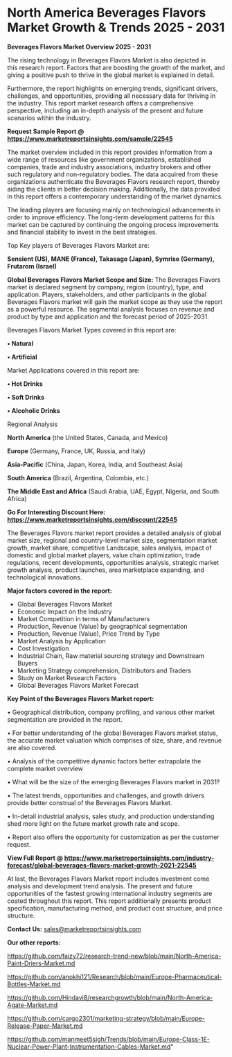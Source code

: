# North America Beverages Flavors Market Growth & Trends 2025 - 2031

<Strong> Beverages Flavors Market Overview 2025 - 2031</strong>

The rising technology in Beverages Flavors Market is also depicted in this research report. Factors that are boosting the growth of the market, and giving a positive push to thrive in the global market is explained in detail.

Furthermore, the report highlights on emerging trends, significant drivers, challenges, and opportunities, providing all necessary data for thriving in the industry. This report market research offers a comprehensive perspective, including an in-depth analysis of the present and future scenarios within the industry.

<strong>Request Sample Report @ <a href=https://www.marketreportsinsights.com/sample/22545>https://www.marketreportsinsights.com/sample/22545</a></strong>

The market overview included in this report provides information from a wide range of resources like government organizations, established companies, trade and industry associations, industry brokers and other such regulatory and non-regulatory bodies. The data acquired from these organizations authenticate the Beverages Flavors research report, thereby aiding the clients in better decision making. Additionally, the data provided in this report offers a contemporary understanding of the market dynamics.

The leading players are focusing mainly on technological advancements in order to improve efficiency. The long-term development patterns for this market can be captured by continuing the ongoing process improvements and financial stability to invest in the best strategies.

Top Key players of Beverages Flavors Market are:

<strong>Sensient (US), MANE (France), Takasago (Japan), Symrise (Germany), Frutarom (Israel)</strong>

<strong><b>Global Beverages Flavors Market Scope and Size:</b></strong>
The Beverages Flavors market is declared segment by company, region (country), type, and application. Players, stakeholders, and other participants in the global Beverages Flavors market will gain the market scope as they use the report as a powerful resource. The segmental analysis focuses on revenue and product by type and application and the forecast period of 2025-2031.

Beverages Flavors Market Types covered in this report are:

<strong>• Natural

• Artificial</strong>

Market Applications covered in this report are:

<strong>• Hot Drinks

• Soft Drinks

• Alcoholic Drinks</strong> 

Regional Analysis

<strong>North America</strong> (the United States, Canada, and Mexico)

<strong>Europe</strong> (Germany, France, UK, Russia, and Italy)

<strong>Asia-Pacific</strong> (China, Japan, Korea, India, and Southeast Asia)

<strong>South America</strong> (Brazil, Argentina, Colombia, etc.)

<strong>The Middle East and Africa</strong> (Saudi Arabia, UAE, Egypt, Nigeria, and South Africa)

<strong>Go For Interesting Discount Here: <a href=https://www.marketreportsinsights.com/discount/22545>https://www.marketreportsinsights.com/discount/22545</a></strong>

The Beverages Flavors market report provides a detailed analysis of global market size, regional and country-level market size, segmentation market growth, market share, competitive Landscape, sales analysis, impact of domestic and global market players, value chain optimization, trade regulations, recent developments, opportunities analysis, strategic market growth analysis, product launches, area marketplace expanding, and technological innovations.

<strong><b>Major factors covered in the report:</b></strong>
<ul>
  <li>Global Beverages Flavors Market </li>
  <li>Economic Impact on the Industry</li>
  <li>Market Competition in terms of Manufacturers</li>
  <li>Production, Revenue (Value) by geographical segmentation</li>
  <li>Production, Revenue (Value), Price Trend by Type</li>
  <li>Market Analysis by Application</li>
  <li>Cost Investigation</li>
  <li>Industrial Chain, Raw material sourcing strategy and Downstream Buyers</li>
  <li>Marketing Strategy comprehension, Distributors and Traders</li>
  <li>Study on Market Research Factors</li>
  <li>Global Beverages Flavors Market Forecast</li>
</ul>

<strong><b>Key Point of the Beverages Flavors Market report:</b></strong>

• Geographical distribution, company profiling, and various other market segmentation are provided in the report.

• For better understanding of the global Beverages Flavors market status, the accurate market valuation which comprises of size, share, and revenue are also covered.

• Analysis of the competitive dynamic factors better extrapolate the complete market overview

• What will be the size of the emerging Beverages Flavors market in 2031?

• The latest trends, opportunities and challenges, and growth drivers provide better construal of the Beverages Flavors Market.

• In-detail industrial analysis, sales study, and production understanding shed more light on the future market growth rate and scope.

• Report also offers the opportunity for customization as per the customer request.

<strong><b>View Full Report @ <a href=https://www.marketreportsinsights.com/industry-forecast/global-beverages-flavors-market-growth-2021-22545>https://www.marketreportsinsights.com/industry-forecast/global-beverages-flavors-market-growth-2021-22545</a></b></strong>


At last, the Beverages Flavors Market report includes investment come analysis and development trend analysis. The present and future opportunities of the fastest growing international industry segments are coated throughout this report. This report additionally presents product specification, manufacturing method, and product cost structure, and price structure.

<strong>Contact Us:</strong>
sales@marketreportsinsights.com

<strong>Our other reports:</strong>

<a href=https://github.com/faizy72/research-trend-new/blob/main/North-America-Paint-Driers-Market.md>https://github.com/faizy72/research-trend-new/blob/main/North-America-Paint-Driers-Market.md</a>

<a href=https://github.com/anokhi121/Research/blob/main/Europe-Pharmaceutical-Bottles-Market.md>https://github.com/anokhi121/Research/blob/main/Europe-Pharmaceutical-Bottles-Market.md</a>

<a href=https://github.com/Hindavi8/researchgrowth/blob/main/North-America-Agate-Market.md>https://github.com/Hindavi8/researchgrowth/blob/main/North-America-Agate-Market.md</a>

<a href=https://github.com/cargo2301/marketing-strategy/blob/main/Europe-Release-Paper-Market.md>https://github.com/cargo2301/marketing-strategy/blob/main/Europe-Release-Paper-Market.md</a>

<a href=https://github.com/manmeet5sigh/Trends/blob/main/Europe-Class-1E-Nuclear-Power-Plant-Instrumentation-Cables-Market.md>https://github.com/manmeet5sigh/Trends/blob/main/Europe-Class-1E-Nuclear-Power-Plant-Instrumentation-Cables-Market.md</a>"
